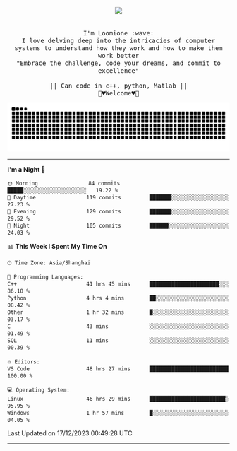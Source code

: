 <p align="center"><img src="https://i.imgur.com/A6bWGFl.gif"/></p>

<p align="center">
  <br />
  <samp>
    I'm Loomione :wave:
    <br />
    I love delving deep into the intricacies of computer systems to understand how they work and how to make them work better
    <br />
    "Embrace the challenge, code your dreams, and commit to excellence"
    <br>
                  <br> || Can code in c++, python, Matlab || <br>
                             🌼♥️Welcome♥️🥰
  </samp>
</p> 
<div align="center">
<picture>
  <source media="(prefers-color-scheme: dark)" srcset="https://raw.githubusercontent.com/Loomione/Loomione/output/github-contribution-grid-snake-dark.svg">
  <source media="(prefers-color-scheme: light)" srcset="https://raw.githubusercontent.com/Loomione/Loomione/output/github-contribution-grid-snake.svg">
  <img alt="github contribution grid snake animation" src="https://raw.githubusercontent.com/Loomione/Loomione/output/github-contribution-grid-snake.svg">
</picture>
</div>

-------

<!--START_SECTION:waka-->
**I'm a Night 🦉** 

```text
🌞 Morning                84 commits          █████░░░░░░░░░░░░░░░░░░░░   19.22 % 
🌆 Daytime                119 commits         ███████░░░░░░░░░░░░░░░░░░   27.23 % 
🌃 Evening                129 commits         ███████░░░░░░░░░░░░░░░░░░   29.52 % 
🌙 Night                  105 commits         ██████░░░░░░░░░░░░░░░░░░░   24.03 % 
```


📊 **This Week I Spent My Time On** 

```text
🕑︎ Time Zone: Asia/Shanghai

💬 Programming Languages: 
C++                      41 hrs 45 mins      ██████████████████████░░░   86.18 % 
Python                   4 hrs 4 mins        ██░░░░░░░░░░░░░░░░░░░░░░░   08.42 % 
Other                    1 hr 32 mins        █░░░░░░░░░░░░░░░░░░░░░░░░   03.17 % 
C                        43 mins             ░░░░░░░░░░░░░░░░░░░░░░░░░   01.49 % 
SQL                      11 mins             ░░░░░░░░░░░░░░░░░░░░░░░░░   00.39 % 

🔥 Editors: 
VS Code                  48 hrs 27 mins      █████████████████████████   100.00 % 

💻 Operating System: 
Linux                    46 hrs 29 mins      ████████████████████████░   95.95 % 
Windows                  1 hr 57 mins        █░░░░░░░░░░░░░░░░░░░░░░░░   04.05 % 
```


 Last Updated on 17/12/2023 00:49:28 UTC
<!--END_SECTION:waka-->
-------




